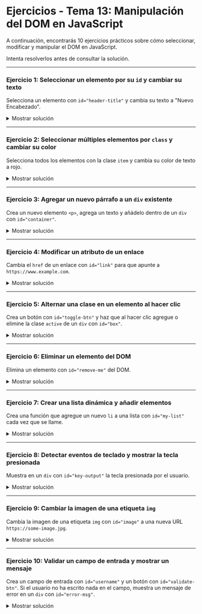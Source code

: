 # **Ejercicios - Tema 13: Manipulación del DOM en JavaScript**

A continuación, encontrarás 10 ejercicios prácticos sobre cómo seleccionar, modificar y manipular el DOM en JavaScript.

Intenta resolverlos antes de consultar la solución.

---

### **Ejercicio 1: Seleccionar un elemento por su `id` y cambiar su texto**

Selecciona un elemento con `id="header-title"` y cambia su texto a "Nuevo Encabezado".

<details><summary>Mostrar solución</summary>

```js
document.getElementById("header-title").textContent = "Nuevo Encabezado";
```

</details>

---

### **Ejercicio 2: Seleccionar múltiples elementos por `class` y cambiar su color**

Selecciona todos los elementos con la clase `item` y cambia su color de texto a rojo.

<details><summary>Mostrar solución</summary>

```js
const items = document.getElementsByClassName("item");
for (let item of items) {
  item.style.color = "red";
}
```

</details>

---

### **Ejercicio 3: Agregar un nuevo párrafo a un `div` existente**

Crea un nuevo elemento `<p>`, agrega un texto y añádelo dentro de un `div` con `id="container"`.

<details><summary>Mostrar solución</summary>

```js
const newParagraph = document.createElement("p");
newParagraph.textContent = "Este es un nuevo párrafo";
document.getElementById("container").appendChild(newParagraph);
```

</details>

---

### **Ejercicio 4: Modificar un atributo de un enlace**

Cambia el `href` de un enlace con `id="link"` para que apunte a `https://www.example.com`.

<details><summary>Mostrar solución</summary>

```js
document.getElementById("link").setAttribute("href", "https://www.example.com");
```

</details>

---

### **Ejercicio 5: Alternar una clase en un elemento al hacer clic**

Crea un botón con `id="toggle-btn"` y haz que al hacer clic agregue o elimine la clase `active` de un `div` con `id="box"`.

<details><summary>Mostrar solución</summary>

```js
document.getElementById("toggle-btn").addEventListener("click", () => {
  document.getElementById("box").classList.toggle("active");
});
```

</details>

---

### **Ejercicio 6: Eliminar un elemento del DOM**

Elimina un elemento con `id="remove-me"` del DOM.

<details><summary>Mostrar solución</summary>

```js
document.getElementById("remove-me").remove();
```

</details>

---

### **Ejercicio 7: Crear una lista dinámica y añadir elementos**

Crea una función que agregue un nuevo `li` a una lista con `id="my-list"` cada vez que se llame.

<details><summary>Mostrar solución</summary>

```js
function addListItem() {
  const newItem = document.createElement("li");
  newItem.textContent = "Nuevo ítem";
  document.getElementById("my-list").appendChild(newItem);
}
```

</details>

---

### **Ejercicio 8: Detectar eventos de teclado y mostrar la tecla presionada**

Muestra en un `div` con `id="key-output"` la tecla presionada por el usuario.

<details><summary>Mostrar solución</summary>

```js
document.addEventListener("keydown", (event) => {
  document.getElementById("key-output").textContent =
    `Tecla presionada: ${event.key}`;
});
```

</details>

---

### **Ejercicio 9: Cambiar la imagen de una etiqueta `img`**

Cambia la imagen de una etiqueta `img` con `id="image"` a una nueva URL `https://some-image.jpg`.

<details><summary>Mostrar solución</summary>

```js
document.getElementById("image").src = "https://some-image.jpg";
```

</details>

---

### **Ejercicio 10: Validar un campo de entrada y mostrar un mensaje**

Crea un campo de entrada con `id="username"` y un botón con `id="validate-btn"`. Si el usuario no ha escrito nada en el campo, muestra un mensaje de error en un `div` con `id="error-msg"`.

<details><summary>Mostrar solución</summary>

```js
document.getElementById("validate-btn").addEventListener("click", () => {
  const input = document.getElementById("username");
  const errorMsg = document.getElementById("error-msg");
  if (input.value.trim() === "") {
    errorMsg.textContent = "El campo no puede estar vacío";
    errorMsg.style.color = "red";
  } else {
    errorMsg.textContent = "";
  }
});
```

</details>
